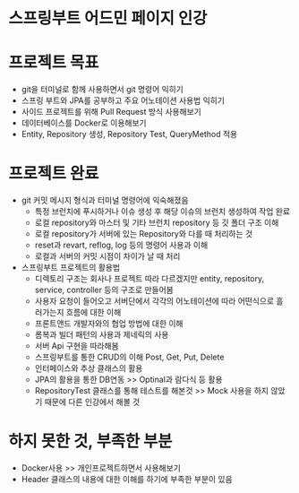 # 스프링부트 어드민 페이지 인강

# 프로젝트 목표
  * git을 터미널로 함께 사용하면서 git 명령어 익히기
  * 스프링 부트와 JPA를 공부하고 주요 어노테이션 사용법 익히기
  * 사이드 프로젝트를 위해 Pull Request 방식 사용해보기
  * 데이터베이스를 Docker로 이용해보기
  * Entity, Repository 생성, Repository Test, QueryMethod 적용

# 프로젝트 완료
  * git 커밋 메시지 형식과 터미널 명령어에 익숙해졌음
    * 특정 브런치에 푸시하거나 이슈 생성 후 해당 이슈의 브런치 생성하여 작업 완료
    * 로컬 repository와 마스터 및 기타 브런치 repository 등 깃 폴더 구조 이해
    * 로컬 repository가 서버에 있는 Repository와 다를 때 처리하는 것
    * reset과 revart, reflog, log 등의 명령어 사용과 이해
    * 로컬과 서버의 커밋 시점이 차이가 날 때 처리
  * 스프링부트 프로젝트의 활용법
    * 디렉토리 구조는 회사나 프로젝트 따라 다르겠지만 entity, repository, service, controller 등의 구조로 만들어봄
    * 사용자 요청이 들어오고 서버단에서 각각의 어노테이션에 따라 어떤식으로 흘러가는지 흐름에 대한 이해
    * 프론트앤드 개발자와의 협업 방법에 대한 이해
    * 롬복과 빌더 패턴의 사용과 제네릭의 사용
    * 서버 Api 구현을 따라해봄
    * 스프링부트를 통한 CRUD의 이해 Post, Get, Put, Delete
    * 인터페이스와 추상 클래스의 활용
    * JPA의 활용을 통한 DB연동 >> Optinal과 람다식 등 활용
    * RepositoryTest 클래스를 통해 테스트를 해본것 >> Mock 사용을 하지 않았기 때문에 다른 인강에서 해볼 것

# 하지 못한 것, 부족한 부분
  * Docker사용 >> 개인프로젝트하면서 사용해보기
  * Header 클래스의 내용에 대한 이해를 하기에 부족한 부분이 있음
